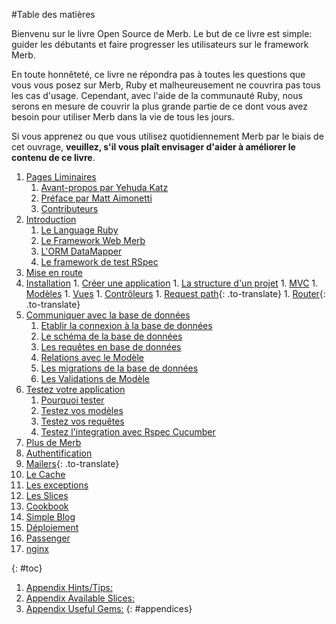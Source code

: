 #Table des matières

<div id="intro">
	<p>Bienvenu sur le livre Open Source de Merb. Le but de ce livre est simple: guider les débutants et faire progresser les utilisateurs sur le framework Merb.</p>
	<p>En toute honnêteté, ce livre ne répondra pas à toutes les questions que vous vous posez sur Merb, Ruby et malheureusement ne couvrira pas tous les cas d'usage. Cependant, avec l'aide de la communauté Ruby, nous serons en mesure de couvrir la plus grande partie de ce dont vous avez besoin pour utiliser Merb dans la vie de tous les jours.</p>
	<p>Si vous apprenez ou que vous utilisez quotidiennement Merb par le biais de cet ouvrage, <strong>veuillez, s'il vous plaît envisager d'aider à améliorer le contenu de ce livre</strong>.</p>
</div>

1. [Pages Liminaires](/fr/front-matter)
	1. [Avant-propos par Yehuda Katz](/fr/front-matter/foreword)
	2. [Préface par Matt Aimonetti](/fr/front-matter/preface)
	3. [Contributeurs](/fr/front-matter/contributors)
2. [Introduction](/fr/introduction)
	1. [Le Language Ruby](/fr/introduction/ruby)
	2. [Le Framework Web Merb](/fr/introduction/merb)
	3. [L'ORM DataMapper](/fr/introduction/datamapper)
	4. [Le framework de test RSpec](/fr/introduction/rspec)
3. [Mise en route](/getting-started)
  1. [Installation](/getting-started/install-instructions)
	1. [Créer une application](/getting-started/generate-app)
	1. [La structure d'un projet](/getting-started/project-structure)
	1. [MVC](/getting-started/mvc)
	1. [Modèles](/getting-started/models)
	1. [Vues](/getting-started/views)
	1. [Contrôleurs](/getting-started/controllers)
	1. [Request path](/getting-started/request-path){: .to-translate}
	1. [Router](/getting-started/router){: .to-translate}
4. [Communiquer avec la base de données](/orm/datamapper)
	1. [Etablir la connexion à la base de données](/orm/datamapper/setting-up)
	1. [Le schéma de la base de données](/orm/datamapper/schema)
	1. [Les requêtes en base de données](/orm/datamapper/queries)
	1. [Relations avec le Modèle](/orm/datamapper/relationships)
	1. [Les migrations de la base de données](/orm/datamapper/migrations)
	1. [Les Validations de Modèle](/orm/datamapper/validations)
5. [Testez votre application](/rspec)
	1. [Pourquoi tester](/rspec/why)
	1. [Testez vos modèles](/repec/models)
	1. [Testez vos requêtes](/repec/requests)
	1. [Testez l'integration avec Rspec Cucumber](/rspec/cucumber)
6. [Plus de Merb](/merb-more)
  1. [Authentification](/merb-more/authentication)
  1. [Mailers](/merb-more/mailer){: .to-translate}
  1. [Le Cache](/merb-more/caching)
  1. [Les exceptions](/merb-more/exceptions)
  1. [Les Slices](/merb-more/exceptions)
7. [Cookbook](/cookbook)
  1. [Simple Blog](/cookbook/simple-blog)
8. [Déploiement](/deployment)
  1. [Passenger](/deployment/passenger)
  1. [nginx](/deployment/nginx)

{: #toc}

1. [Appendix Hints/Tips:](/appendix/hints-tips)
1. [Appendix Available Slices:](/appendix/slices)
1. [Appendix Useful Gems:](/appendix/gems)
{: #appendices}
